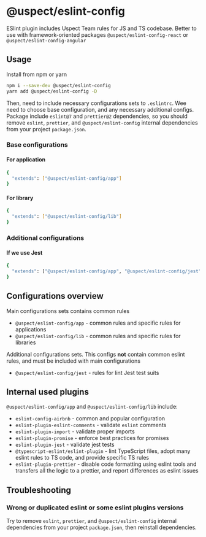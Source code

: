 # @uspect/eslint-config

ESlint plugin includes Uspect Team rules for JS and TS codebase. Better to use with framework-oriented packages `@uspect/eslint-config-react` or `@uspect/eslint-config-angular`

## Usage

Install from npm or yarn

```bash
npm i --save-dev @uspect/eslint-config
yarn add @uspect/eslint-config -D
```

Then, need to include necessary configurations sets to `.eslintrc`. Wee need to choose base configuration, and any
necessary additional configs. Package include `eslint@7` and `prettier@2` dependencies, so you should remove `eslint`,
`prettier`, and `@uspect/eslint-config` internal dependencies from your project `package.json`.

### Base configurations

#### For application

```bash
{
  "extends": ["@uspect/eslint-config/app"]
}
```

#### For library

```bash
{
  "extends": ["@uspect/eslint-config/lib"]
}
```

### Additional configurations

#### If we use Jest

```bash
{
  "extends": ["@uspect/eslint-config/app", "@uspect/eslint-config/jest"]
}
```

## Configurations overview

Main configurations sets contains common rules

- `@uspect/eslint-config/app` - common rules and specific rules for applications
- `@uspect/eslint-config/lib` - common rules and specific rules for libraries

Additional configurations sets. This configs **not** contain common eslint rules, and must be included with main
configurations

- `@uspect/eslint-config/jest` - rules for lint Jest test suits

## Internal used plugins

`@uspect/eslint-config/app` and `@uspect/eslint-config/lib` include:

- `eslint-config-airbnb` - common and popular configuration
- `eslint-plugin-eslint-comments` - validate `eslint` comments
- `eslint-plugin-import` - validate proper imports
- `eslint-plugin-promise` - enforce best practices for promises
- `eslint-plugin-jest` - validate jest tests
- `@typescript-eslint/eslint-plugin` - lint TypeScript files, adopt many eslint rules to TS code, and provide specific
  TS rules
- `eslint-plugin-prettier` - disable code formatting using eslint tools and transfers all the logic to a prettier, and
  report differences as eslint issues

## Troubleshooting

### Wrong or duplicated eslint or some eslint plugins versions

Try to remove `eslint`, `prettier`, and `@uspect/eslint-config` internal dependencies from your project `package.json`,
then reinstall dependencies.